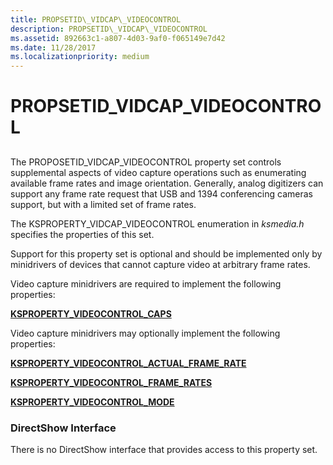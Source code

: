 ```yaml
---
title: PROPSETID\_VIDCAP\_VIDEOCONTROL
description: PROPSETID\_VIDCAP\_VIDEOCONTROL
ms.assetid: 892663c1-a807-4d03-9af0-f065149e7d42
ms.date: 11/28/2017
ms.localizationpriority: medium
---
```


# PROPSETID\_VIDCAP\_VIDEOCONTROL


## <span id="ddk_propsetid_vidcap_videocontrol_ks"></span><span id="DDK_PROPSETID_VIDCAP_VIDEOCONTROL_KS"></span>


The PROPOSETID\_VIDCAP\_VIDEOCONTROL property set controls supplemental aspects of video capture operations such as enumerating available frame rates and image orientation. Generally, analog digitizers can support any frame rate request that USB and 1394 conferencing cameras support, but with a limited set of frame rates.

The KSPROPERTY\_VIDCAP\_VIDEOCONTROL enumeration in *ksmedia.h* specifies the properties of this set.

Support for this property set is optional and should be implemented only by minidrivers of devices that cannot capture video at arbitrary frame rates.

Video capture minidrivers are required to implement the following properties:

[**KSPROPERTY\_VIDEOCONTROL\_CAPS**](ksproperty-videocontrol-caps.md)

Video capture minidrivers may optionally implement the following properties:

[**KSPROPERTY\_VIDEOCONTROL\_ACTUAL\_FRAME\_RATE**](ksproperty-videocontrol-actual-frame-rate.md)

[**KSPROPERTY\_VIDEOCONTROL\_FRAME\_RATES**](ksproperty-videocontrol-frame-rates.md)

[**KSPROPERTY\_VIDEOCONTROL\_MODE**](ksproperty-videocontrol-mode.md)

### <span id="directshow_interface"></span><span id="DIRECTSHOW_INTERFACE"></span>DirectShow Interface

There is no DirectShow interface that provides access to this property set.

 

 





